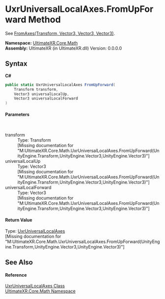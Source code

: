 # UxrUniversalLocalAxes.FromUpForward Method 
 

See <a href="M_UltimateXR_Core_Math_UxrUniversalLocalAxes_FromAxes">FromAxes(Transform, Vector3, Vector3, Vector3)</a>.

**Namespace:**&nbsp;<a href="N_UltimateXR_Core_Math">UltimateXR.Core.Math</a><br />**Assembly:**&nbsp;UltimateXR (in UltimateXR.dll) Version: 0.0.0.0

## Syntax

**C#**<br />
``` C#
public static UxrUniversalLocalAxes FromUpForward(
	Transform transform,
	Vector3 universalLocalUp,
	Vector3 universalLocalForward
)
```


#### Parameters
&nbsp;<dl><dt>transform</dt><dd>Type: Transform<br />\[Missing <param name="transform"/> documentation for "M:UltimateXR.Core.Math.UxrUniversalLocalAxes.FromUpForward(UnityEngine.Transform,UnityEngine.Vector3,UnityEngine.Vector3)"\]</dd><dt>universalLocalUp</dt><dd>Type: Vector3<br />\[Missing <param name="universalLocalUp"/> documentation for "M:UltimateXR.Core.Math.UxrUniversalLocalAxes.FromUpForward(UnityEngine.Transform,UnityEngine.Vector3,UnityEngine.Vector3)"\]</dd><dt>universalLocalForward</dt><dd>Type: Vector3<br />\[Missing <param name="universalLocalForward"/> documentation for "M:UltimateXR.Core.Math.UxrUniversalLocalAxes.FromUpForward(UnityEngine.Transform,UnityEngine.Vector3,UnityEngine.Vector3)"\]</dd></dl>

#### Return Value
Type: <a href="T_UltimateXR_Core_Math_UxrUniversalLocalAxes">UxrUniversalLocalAxes</a><br />\[Missing <returns> documentation for "M:UltimateXR.Core.Math.UxrUniversalLocalAxes.FromUpForward(UnityEngine.Transform,UnityEngine.Vector3,UnityEngine.Vector3)"\]

## See Also


#### Reference
<a href="T_UltimateXR_Core_Math_UxrUniversalLocalAxes">UxrUniversalLocalAxes Class</a><br /><a href="N_UltimateXR_Core_Math">UltimateXR.Core.Math Namespace</a><br />